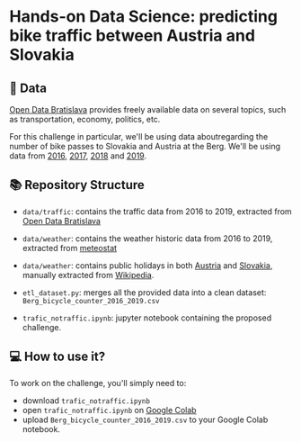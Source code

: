 # Hands-on Data Science: predicting bike traffic between Austria and Slovakia

## 💾 Data

[Open Data Bratislava](https://opendata.bratislava.sk/en/) provides freely available data on several topics, such as transportation, economy, politics, etc.

For this challenge in particular, we'll be using data aboutregarding the number of bike passes to Slovakia and Austria at the Berg. We'll be using data from [2016](https://opendata.bratislava.sk/en/dataset/show/cykloscitac-na-hradzi-berg-v-roku-), [2017](https://opendata.bratislava.sk/en/dataset/show/cykloscitac-na-hradzi-berg-v-roku-a), [2018](https://opendata.bratislava.sk/en/dataset/show/cykloscitac-na-hradzi-berg-v-roku-b) and [2019](https://opendata.bratislava.sk/en/dataset/show/cykloscitac-na-hradzi-berg-v-roku-do).

## 📚 Repository Structure
+ `data/traffic`: contains the traffic data from 2016 to 2019, extracted from [Open Data Bratislava](https://opendata.bratislava.sk/en/) 

+ `data/weather`: contains the weather historic data from 2016 to 2019, extracted from [meteostat](https://meteostat.net/en) 

+ `data/weather`: contains public holidays in both [Austria](https://en.wikipedia.org/wiki/Public_holidays_in_Austria) and [Slovakia](https://en.wikipedia.org/wiki/Public_holidays_in_Slovakia), manually extracted from [Wikipedia](https://www.wikipedia.org/).

+ `etl_dataset.py`: merges all the provided data into a clean dataset: `Berg_bicycle_counter_2016_2019.csv`

+ `trafic_notraffic.ipynb`: jupyter notebook containing the proposed challenge.

## 💻 How to use it?

To work on the challenge, you'll simply need to:

+ download `trafic_notraffic.ipynb`
+ open `trafic_notraffic.ipynb` on [Google Colab](https://colab.research.google.com/)
+ upload `Berg_bicycle_counter_2016_2019.csv` to your Google Colab notebook.


